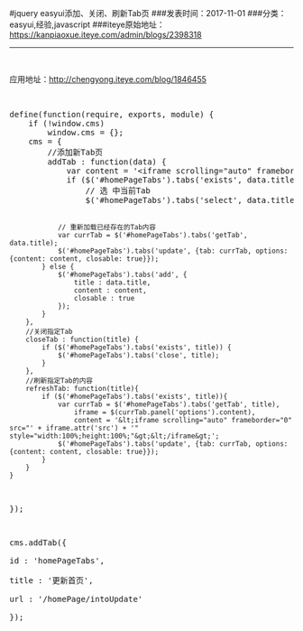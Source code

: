 #jquery easyui添加、关闭、刷新Tab页
###发表时间：2017-11-01
###分类：easyui,经验,javascript
###iteye原始地址：<a href="https://kanpiaoxue.iteye.com/admin/blogs/2398318" target="_blank">https://kanpiaoxue.iteye.com/admin/blogs/2398318</a>

---

<div class="iteye-blog-content-contain" style="font-size: 14px;"> 
 <p>&nbsp;</p> 
 <p>应用地址：<a href="http://chengyong.iteye.com/blog/1846455">http://chengyong.iteye.com/blog/1846455</a></p> 
 <p>&nbsp;</p> 
 <pre name="code" class="js">define(function(require, exports, module) {  
    if (!window.cms)  
        window.cms = {};  
    cms = {  
        //添加新Tab页  
        addTab : function(data) {  
            var content = '&lt;iframe scrolling="auto" frameborder="0"  src="' + data.url + '" style="width:100%;height:100%;"&gt;&lt;/iframe&gt;';  
            if ($('#homePageTabs').tabs('exists', data.title)) {  
                // 选 中当前Tab  
                $('#homePageTabs').tabs('select', data.title);  
  
                // 重新加载已经存在的Tab内容  
                var currTab = $('#homePageTabs').tabs('getTab', data.title);  
                $('#homePageTabs').tabs('update', {tab: currTab, options: {content: content, closable: true}});  
            } else {  
                $('#homePageTabs').tabs('add', {  
                    title : data.title,  
                    content : content,  
                    closable : true  
                });  
            }  
        },  
        //关闭指定Tab  
        closeTab : function(title) {  
            if ($('#homePageTabs').tabs('exists', title)) {  
                $('#homePageTabs').tabs('close', title);  
            }  
        },  
        //刷新指定Tab的内容  
        refreshTab: function(title){  
            if ($('#homePageTabs').tabs('exists', title)){  
                var currTab = $('#homePageTabs').tabs('getTab', title),  
                    iframe = $(currTab.panel('options').content),  
                    content = '&lt;iframe scrolling="auto" frameborder="0"  src="' + iframe.attr('src') + '" style="width:100%;height:100%;"&gt;&lt;/iframe&gt;';  
                $('#homePageTabs').tabs('update', {tab: currTab, options: {content: content, closable: true}});  
            }  
        }  
    }  
  
});


cms.addTab({  
    id : 'homePageTabs',  
    title : '更新首页',  
    url : '/homePage/intoUpdate'  
});  </pre> 
 <p>&nbsp;</p> 
</div>